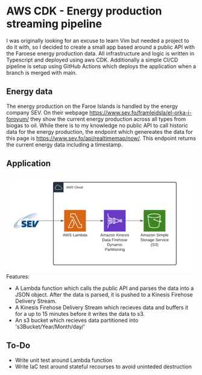 # AWS CDK - Energy production streaming pipeline 

I was originally looking for an excuse to learn Vim but needed a project to do it with, so I decided to create a small app based around a public API with the Faroese energy production data. All infrastructure and logic is written in Typescript and deployed using aws CDK. Additionally a simple CI/CD pipeline is setup using GitHub Actions which deploys the application when a branch is merged with main.

## Energy data

The energy production on the Faroe Islands is handled by the energy company SEV. On their webpage https://www.sev.fo/framleidsla/el-orka-i-foroyum/ they show the current energy production across all types from biogas to oil. While there is to my knowledge no public API to call historic data for the energy production, the endpoint which genereates the data for this page is https://www.sev.fo/api/realtimemap/now/. This endpoint returns the current energy data including a timestamp.

## Application
![AWS architecture](https://github.com/TrygviZL/aws_cdk_energy_production_iot/blob/main/static/FirehoseToS3.png?raw=true)
Features:
* A Lambda function which calls the public API and parses the data into a JSON object. After the data is parsed, it is pushed to a Kinesis Firehose Delivery Stream.
* A Kinesis Firehose Delivery Stream which recieves data and buffers it for a up to 15 minutes before it writes the data to s3.
* An s3 bucket which recieves data partitioned into 's3Bucket/Year/Month/day/'

## To-Do
* Write unit test around Lambda function
* Write IaC test around stateful recourses to avoid uninteded destruction

